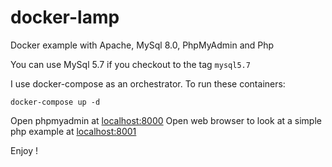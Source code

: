 # docker-lamp

Docker example with Apache, MySql 8.0, PhpMyAdmin and Php

You can use MySql 5.7 if you checkout to the tag `mysql5.7`

I use docker-compose as an orchestrator. To run these containers:

```
docker-compose up -d
```

Open phpmyadmin at [localhost:8000](localhost:8000)
Open web browser to look at a simple php example at [localhost:8001](localhost:8001)

Enjoy !
